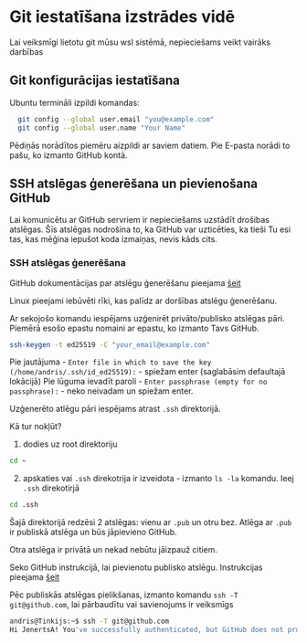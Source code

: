 # Git iestatīšana izstrādes vidē

Lai veiksmīgi lietotu git mūsu wsl sistēmā, nepieciešams veikt vairāks darbības

## Git konfigurācijas iestatīšana

Ubuntu termināli izpildi komandas:

``` bash
  git config --global user.email "you@example.com"
  git config --global user.name "Your Name"
```

Pēdiņās norādītos piemēru aizpildi ar saviem datiem. Pie E-pasta norādi to pašu, ko izmanto GitHub kontā.

## SSH atslēgas ģenerēšana un pievienošana GitHub

Lai komunicētu ar GitHub servriem ir nepieciešams uzstādīt drošibas atslēgas.
Šīs atslēgas nodrošina to, ka GitHub var uzticēties, ka tieši Tu esi tas, kas mēģina iepušot koda izmaiņas, nevis kāds cits. 

### SSH atslēgas ģenerēšana

GitHub dokumentācijas par atslēgu ģenerēšanu pieejama [šeit](https://docs.github.com/en/authentication/connecting-to-github-with-ssh/generating-a-new-ssh-key-and-adding-it-to-the-ssh-agent)

Linux pieejami iebūvēti rīki, kas palīdz ar doršības atslēgu ģenerēšanu. 

Ar sekojošo komandu iespējams uzģenirēt privāto/publisko atslēgas pāri. Piemērā esošo epastu nomaini ar epastu, ko izmanto Tavs GitHub. 

```bash
ssh-keygen -t ed25519 -C "your_email@example.com"
```

Pie jautājuma - `Enter file in which to save the key (/home/andris/.ssh/id_ed25519):` - spiežam enter (saglabāsim defaultajā lokācijā)
Pie lūguma ievadīt paroli - `Enter passphrase (empty for no passphrase):` - neko neivadam un spiežam enter.

Uzģenerēto atlēgu pāri iespējams atrast `.ssh` direktorijā. 

Kā tur nokļūt? 

1. dodies uz root direktoriju

```bash
cd ~
```

2. apskaties vai `.ssh` direkotrija ir izveidota - izmanto `ls -la` komandu. Ieej `.ssh` direkotirjā

```bash
cd .ssh
```

Šajā direktorijā redzēsi 2 atslēgas: vienu ar `.pub` un otru bez. 
Atlēga ar `.pub` ir publiskā atslēga un būs jāpievieno GitHub.

Otra atslēga ir privātā un nekad nebūtu jāizpauž citiem. 

Seko GitHub instrukcijā, lai pievienotu publisko atslēgu. Instrukcijas pieejama [šeit](https://docs.github.com/en/authentication/connecting-to-github-with-ssh/adding-a-new-ssh-key-to-your-github-account#adding-a-new-ssh-key-to-your-account)

Pēc publiskās atslēgas pielikšanas, izmanto komandu `ssh -T git@github.com`, lai pārbaudītu vai savienojums ir veiksmīgs

```bash
andris@Tinkijs:~$ ssh -T git@github.com
Hi JenertsA! You've successfully authenticated, but GitHub does not provide shell access.
```

